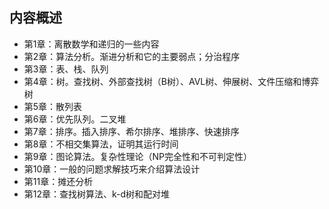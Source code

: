 内容概述
--------
- 第1章：离散数学和递归的一些内容
- 第2章：算法分析。渐进分析和它的主要弱点；分治程序
- 第3章：表、栈、队列
- 第4章：树。查找树、外部查找树（B树）、AVL树、伸展树、文件压缩和博弈树
- 第5章：散列表
- 第6章：优先队列。二叉堆
- 第7章：排序。插入排序、希尔排序、堆排序、快速排序
- 第8章：不相交集算法，证明其运行时间
- 第9章：图论算法。复杂性理论（NP完全性和不可判定性）
- 第10章：一般的问题求解技巧来介绍算法设计
- 第11章：摊还分析
- 第12章：查找树算法、k-d树和配对堆

